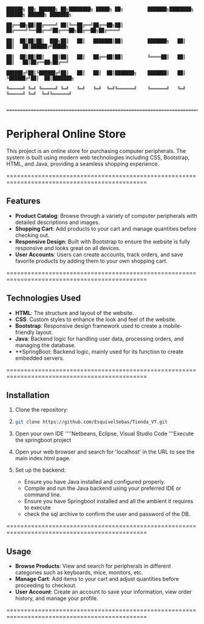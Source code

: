                                                                                 ██████╗ ██╗ ██████╗ ██╗████████╗ █████╗ ██╗         ███████╗████████╗ ██████╗ ██████╗ ███████╗
                                                                                ██╔══██╗██║██╔════╝ ██║╚══██╔══╝██╔══██╗██║         ██╔════╝╚══██╔══╝██╔═══██╗██╔══██╗██╔════╝
                                                                                ██║  ██║██║██║  ███╗██║   ██║   ███████║██║         ███████╗   ██║   ██║   ██║██████╔╝█████╗  
                                                                                ██║  ██║██║██║   ██║██║   ██║   ██╔══██║██║         ╚════██║   ██║   ██║   ██║██╔══██╗██╔══╝  
                                                                                ██████╔╝██║╚██████╔╝██║   ██║   ██║  ██║███████╗    ███████║   ██║   ╚██████╔╝██║  ██║███████╗
                                                                                ╚═════╝ ╚═╝ ╚═════╝ ╚═╝   ╚═╝   ╚═╝  ╚═╝╚══════╝    ╚══════╝   ╚═╝    ╚═════╝ ╚═╝  ╚═╝╚══════╝

                                                                                =============================================================================================     

# Peripheral Online Store

This project is an online store for purchasing computer peripherals. The system is built using modern web technologies including CSS, Bootstrap, HTML, and Java, providing a seamless shopping experience.

==============================================================================================

## Features

- **Product Catalog**: Browse through a variety of computer peripherals with detailed descriptions and images.
- **Shopping Cart**: Add products to your cart and manage quantities before checking out.
- **Responsive Design**: Built with Bootstrap to ensure the website is fully responsive and looks great on all devices.
- **User Accounts**: Users can create accounts, track orders, and save favorite products by adding them to your own shopping cart.

==============================================================================================

## Technologies Used

- **HTML**: The structure and layout of the website.
- **CSS**: Custom styles to enhance the look and feel of the website.
- **Bootstrap**: Responsive design framework used to create a mobile-friendly layout.
- **Java**: Backend logic for handling user data, processing orders, and managing the database.
- **SpringBoot: Backend logic, mainly used for its function to create embedded servers.

==============================================================================================

## Installation

1. Clone the repository:
2.  ```bash
    git clone https://github.com/EsquivelSebas/Tienda_VT.git
    ```
3. Open your own IDE
   ''''Netbeans, Eclipse, Visual Studio Code
   '''Execute the springboot project

5. Open your web browser and search for 'localhost' in the URL to see the main index.html page.
   
6. Set up the backend:
    - Ensure you have Java installed and configured properly.
    - Compile and run the Java backend using your preferred IDE or command line.
    - Ensure you have Springboot installed and all the ambient it requires to execute
    - check the sql archive to confirm the user and password of the DB.

==============================================================================================

## Usage

- **Browse Products**: View and search for peripherals in different categories such as keyboards, mice, monitors, etc.
- **Manage Cart**: Add items to your cart and adjust quantities before proceeding to checkout.
- **User Account**: Create an account to save your information, view order history, and manage your profile.
  
==============================================================================================

